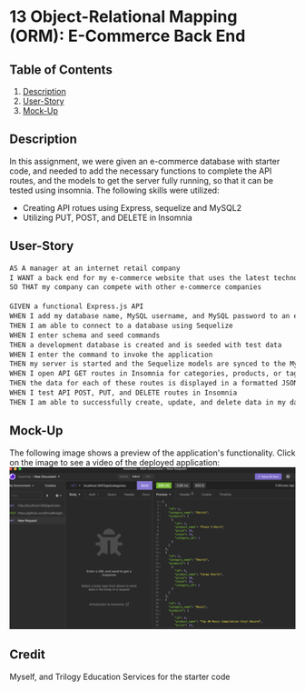 # 13 Object-Relational Mapping (ORM): E-Commerce Back End

## Table of Contents
1. [Description](#description)
2. [User-Story](#user-story)
3. [Mock-Up](#mock-up)

## Description
In this assignment, we were given an e-commerce database with starter code, and needed to add the necessary functions to complete the API routes, and the models to get the server fully running, so that it can be tested using insomnia.
The following skills were utilized:
- Creating API rotues using Express, sequelize and MySQL2 
- Utilizing PUT, POST, and DELETE in Insomnia

## User-Story

```md
AS A manager at an internet retail company
I WANT a back end for my e-commerce website that uses the latest technologies
SO THAT my company can compete with other e-commerce companies

GIVEN a functional Express.js API
WHEN I add my database name, MySQL username, and MySQL password to an environment variable file
THEN I am able to connect to a database using Sequelize
WHEN I enter schema and seed commands
THEN a development database is created and is seeded with test data
WHEN I enter the command to invoke the application
THEN my server is started and the Sequelize models are synced to the MySQL database
WHEN I open API GET routes in Insomnia for categories, products, or tags
THEN the data for each of these routes is displayed in a formatted JSON
WHEN I test API POST, PUT, and DELETE routes in Insomnia
THEN I am able to successfully create, update, and delete data in my database
```


## Mock-Up
The following image shows a preview of the application's functionality.  Click on the image to see a video of the deployed application:
[![Preview screenshot of Application](./assets/preview.png)](https://drive.google.com/drive/folders/1mnNTyYYwlDwvFnLZ0iT6NmRfl54x51_f)
## Credit
Myself, and Trilogy Education Services for the starter code